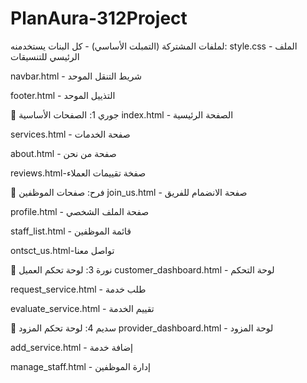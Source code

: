 # PlanAura-312Project
لملفات المشتركة (التمبلت الأساسي) - كل البنات يستخدمنه:
style.css - الملف الرئيسي للتنسيقات

navbar.html - شريط التنقل الموحد

footer.html - التذييل الموحد

👧 جوري  1: الصفحات الأساسية
index.html - الصفحة الرئيسية

services.html - صفحة الخدمات

about.html - صفحة من نحن

reviews.html-صفخة تقييمات العملاء

👧 فرح: صفحات الموظفين
join_us.html - صفحة الانضمام للفريق

profile.html - صفحة الملف الشخصي

staff_list.html - قائمة الموظفين

ontsct_us.html-تواصل معنا


👧 نورة 3: لوحة تحكم العميل
customer_dashboard.html - لوحة التحكم

request_service.html - طلب خدمة

evaluate_service.html - تقييم الخدمة

👧 سديم 4: لوحة تحكم المزود
provider_dashboard.html - لوحة المزود

add_service.html - إضافة خدمة

manage_staff.html - إدارة الموظفين